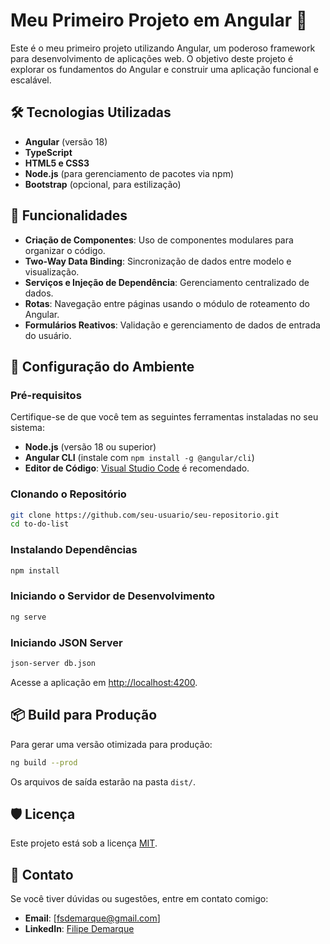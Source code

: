 # Meu Primeiro Projeto em Angular 🎉

Este é o meu primeiro projeto utilizando Angular, um poderoso framework para desenvolvimento de aplicações web. O objetivo deste projeto é explorar os fundamentos do Angular e construir uma aplicação funcional e escalável.

## 🛠️ Tecnologias Utilizadas

- **Angular** (versão 18)
- **TypeScript**
- **HTML5 e CSS3**
- **Node.js** (para gerenciamento de pacotes via npm)
- **Bootstrap** (opcional, para estilização)

## 🚀 Funcionalidades

- **Criação de Componentes**: Uso de componentes modulares para organizar o código.
- **Two-Way Data Binding**: Sincronização de dados entre modelo e visualização.
- **Serviços e Injeção de Dependência**: Gerenciamento centralizado de dados.
- **Rotas**: Navegação entre páginas usando o módulo de roteamento do Angular.
- **Formulários Reativos**: Validação e gerenciamento de dados de entrada do usuário.

## 🔧 Configuração do Ambiente

### Pré-requisitos

Certifique-se de que você tem as seguintes ferramentas instaladas no seu sistema:

- **Node.js** (versão 18 ou superior)
- **Angular CLI** (instale com `npm install -g @angular/cli`)
- **Editor de Código**: [Visual Studio Code](https://code.visualstudio.com/) é recomendado.

### Clonando o Repositório

```bash
git clone https://github.com/seu-usuario/seu-repositorio.git
cd to-do-list
```

### Instalando Dependências

```bash
npm install
```

### Iniciando o Servidor de Desenvolvimento

```bash
ng serve
```

### Iniciando JSON Server

```bash
json-server db.json
```

Acesse a aplicação em [http://localhost:4200](http://localhost:4200).

## 📦 Build para Produção

Para gerar uma versão otimizada para produção:

```bash
ng build --prod
```

Os arquivos de saída estarão na pasta `dist/`.

## 🛡️ Licença

Este projeto está sob a licença [MIT](LICENSE).

## 📩 Contato

Se você tiver dúvidas ou sugestões, entre em contato comigo:

- **Email**: [fsdemarque@gmail.com]
- **LinkedIn**: [Filipe Demarque](https://www.linkedin.com/in/filipe-demarque-36ba0a24a/)